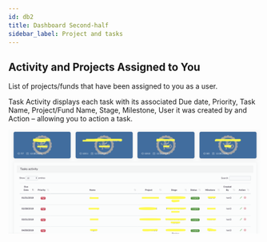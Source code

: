 ```yaml
---
id: db2
title: Dashboard Second-half
sidebar_label: Project and tasks
---
```


## Activity and Projects Assigned to You

List of projects/funds that have been assigned to you as a user.

Task Activity displays each task with its associated Due date, Priority, Task Name, Project/Fund Name, Stage, Milestone, User it was created by and Action – allowing you to action a task.

![Dashboard](/static/img/dashboard2.png)